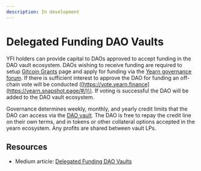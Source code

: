 ```yaml
---
description: In development
---
```


# Delegated Funding DAO Vaults

YFI holders can provide capital to DAOs approved to accept funding in the DAO vault ecosystem. DAOs wishing to receive funding are required to setup [Gitcoin Grants](https://gitcoin.co/grants/) page and apply for funding via the [Yearn governance forum](https://gov.yearn.finance/). If there is sufficient interest to approve the DAO for funding an off-chain vote will be conducted \([https://vote.yearn.finance](https://yearn.snapshot.page/#/)\). If voting is successful the DAO will be added to the DAO vault ecosystem.

Governance determines weekly, monthly, and yearly credit limits that the DAO can access via the [DAO vault](https://yborrow.finance/). The DAO is free to repay the credit line on their own terms, and in tokens or other collateral options accepted in the yearn ecosystem. Any profits are shared between vault LPs.

## Resources <a id="Resources"></a>

* Medium article: [Delegated Funding DAO Vaults](https://medium.com/iearn/delegated-funding-dao-vaults-7ab05a63d7ba)

